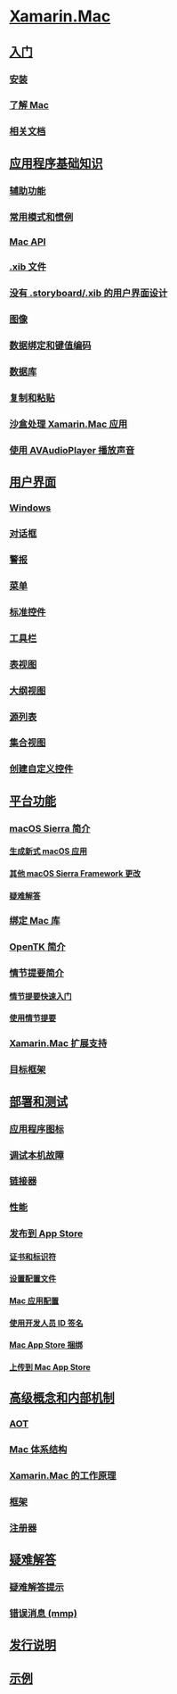 # [Xamarin.Mac](index.yml)
## [入门](get-started/index.md)
### [安装](/visualstudio/mac/installation/)
### [了解 Mac](get-started/hello-mac.md)
### [相关文档](get-started/related.md)
## [应用程序基础知识](app-fundamentals/index.md)
### [辅助功能](app-fundamentals/accessibility.md)
### [常用模式和惯例](app-fundamentals/patterns.md)
### [Mac API](app-fundamentals/mac-apis.md)
### [.xib 文件](app-fundamentals/xib.md)
### [没有 .storyboard/.xib 的用户界面设计](app-fundamentals/xibless-ui.md)
### [图像](app-fundamentals/image.md)
### [数据绑定和键值编码](app-fundamentals/databinding.md)
### [数据库](app-fundamentals/databases.md)
### [复制和粘贴](app-fundamentals/copy-paste.md)
### [沙盒处理 Xamarin.Mac 应用](app-fundamentals/sandboxing.md)
### [使用 AVAudioPlayer 播放声音](app-fundamentals/sounds.md)
## [用户界面](user-interface/index.md)
### [Windows](user-interface/window.md)
### [对话框](user-interface/dialog.md)
### [警报](user-interface/alert.md)
### [菜单](user-interface/menu.md)
### [标准控件](user-interface/standard-controls.md)
### [工具栏](user-interface/toolbar.md)
### [表视图](user-interface/table-view.md)
### [大纲视图](user-interface/outline-view.md)
### [源列表](user-interface/source-list.md)
### [集合视图](user-interface/collection-view.md)
### [创建自定义控件](user-interface/custom-controls.md)
## [平台功能](platform/index.md)
### [macOS Sierra 简介](platform/introduction-to-macos-sierra/index.md)
#### [生成新式 macOS 应用](platform/introduction-to-macos-sierra/modern-cocoa-apps.md)
#### [其他 macOS Sierra Framework 更改](platform/introduction-to-macos-sierra/additional-framework-changes.md)
#### [疑难解答](platform/introduction-to-macos-sierra/troubleshooting.md)
### [绑定 Mac 库](platform/binding.md)
### [OpenTK 简介](platform/opentk.md)
### [情节提要简介](platform/storyboards/index.md)
#### [情节提要快速入门](platform/storyboards/quickstart.md)
#### [使用情节提要](platform/storyboards/indepth.md)
### [Xamarin.Mac 扩展支持](platform/extensions.md)
### [目标框架](platform/target-framework.md)
## [部署和测试](deploy-test/index.md)
### [应用程序图标](deploy-test/app-icon.md)
### [调试本机故障](deploy-test/debugging-native-crash.md)
### [链接器](deploy-test/linker.md)
### [性能](deploy-test/performance.md)
### [发布到 App Store](deploy-test/publishing-to-the-app-store/index.md)
#### [证书和标识符](deploy-test/publishing-to-the-app-store/certificates-identifiers.md)
#### [设置配置文件](deploy-test/publishing-to-the-app-store/profiles.md)
#### [Mac 应用配置](deploy-test/publishing-to-the-app-store/app-configuration.md)
#### [使用开发人员 ID 签名](deploy-test/publishing-to-the-app-store/signing.md)
#### [Mac App Store 捆绑](deploy-test/publishing-to-the-app-store/bundling.md)
#### [上传到 Mac App Store](deploy-test/publishing-to-the-app-store/uploading.md)
## [高级概念和内部机制](internals/index.md)
### [AOT](internals/aot.md)
### [Mac 体系结构](internals/architecture.md)
### [Xamarin.Mac 的工作原理](internals/how-it-works.md)
### [框架](internals/frameworks.md)
### [注册器](internals/registrar.md)
## [疑难解答](troubleshooting/index.md)
### [疑难解答提示](troubleshooting/troubleshooting.md)
### [错误消息 (mmp)](troubleshooting/mmp-errors.md)
## [发行说明](https://developer.xamarin.com/releases/mac/)
## [示例](samples/index.yml)
